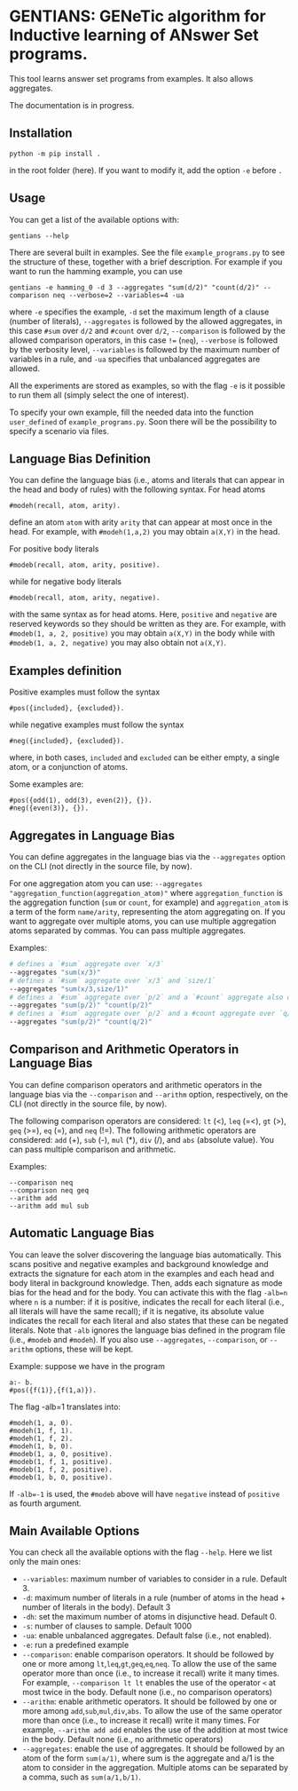 # GENTIANS: GENeTic algorithm for Inductive learning of ANswer Set programs.

This tool learns answer set programs from examples.
It also allows aggregates.

The documentation is in progress.

## Installation
```
python -m pip install .
```
in the root folder (here).
If you want to modify it, add the option `-e` before `.`

## Usage

You can get a list of the available options with:
```
gentians --help
```

There are several built in examples.
See the file `example_programs.py` to see the structure of these, together with a brief description.
For example if you want to run the hamming example, you can use
```
gentians -e hamming_0 -d 3 --aggregates "sum(d/2)" "count(d/2)" --comparison neq --verbose=2 --variables=4 -ua
```
where `-e` specifies the example, `-d` set the maximum length of a clause (number of literals), `--aggregates` is followed by the allowed aggregates, in this case `#sum` over `d/2` and `#count` over `d/2`, `--comparison` is followed by the allowed comparison operators, in this case `!=` (`neq`), `--verbose` is followed by the verbosity level, `--variables` is followed by the maximum number of variables in a rule, and `-ua` specifies that unbalanced aggregates are allowed.

All the experiments are stored as examples, so with the flag `-e` is it possible to run them all (simply select the one of interest). 

To specify your own example, fill the needed data into the function `user_defined` of `example_programs.py`.
Soon there will be the possibility to specify a scenario via files.

## Language Bias Definition
You can define the language bias (i.e., atoms and literals that can appear in the head and body of rules) with the following syntax.
For head atoms
```
#modeh(recall, atom, arity).
```
define an atom `atom` with arity `arity` that can appear at most once in the head.
For example, with `#modeh(1,a,2)` you may obtain `a(X,Y)` in the head.

For positive body literals
```
#modeb(recall, atom, arity, positive).
```
while for negative body literals
```
#modeb(recall, atom, arity, negative).
```
with the same syntax as for head atoms.
Here, `positive` and `negative` are reserved keywords so they should be written as they are.
For example, with `#modeb(1, a, 2, positive)` you may obtain `a(X,Y)` in the body while with `#modeb(1, a, 2, negative)` you may also obtain not `a(X,Y)`.

## Examples definition
Positive examples must follow the syntax
```
#pos({included}, {excluded}).
```
while negative examples must follow the syntax
```
#neg({included}, {excluded}).
```
where, in both cases, `included` and `excluded` can be either empty, a single atom, or a conjunction of atoms.

Some examples are:
```
#pos({odd(1), odd(3), even(2)}, {}).
#neg({even(3)}, {}).
```

## Aggregates in Language Bias
You can define aggregates in the language bias via the `--aggregates` option on the CLI (not directly in the source file, by now).

For one aggregation atom you can use:
`--aggregates "aggregation_function(aggregation_atom)"`
where `aggregation_function` is the aggregation function (`sum` or `count`, for example) and `aggregation_atom` is a term of the form `name/arity`, representing the atom aggregating on.
If you want to aggregate over multiple atoms, you can use multiple aggregation atoms separated by commas.
You can pass multiple aggregates.

Examples:
```bash
# defines a `#sum` aggregate over `x/3`
--aggregates "sum(x/3)"
# defines a `#sum` aggregate over `x/3` and `size/1`
--aggregates "sum(x/3,size/1)"
# defines a `#sum` aggregate over `p/2` and a `#count` aggregate also over `p/2`
--aggregates "sum(p/2)" "count(p/2)"
# defines a `#sum` aggregate over `p/2` and a #count aggregate over `q/2`
--aggregates "sum(p/2)" "count(q/2)"
```

## Comparison and Arithmetic Operators in Language Bias
You can define comparison operators and arithmetic operators in the language bias via the `--comparison` and `--arithm` option, respectively, on the CLI (not directly in the source file, by now).

The following comparison operators are considered: `lt` (<), `leq` (=<), `gt` (>), `geq` (>=), `eq` (=), and `neq` (!=).
The following arithmetic operators are considered: `add` (+), `sub` (-), `mul` (*), `div` (/), and `abs` (absolute value).
You can pass multiple comparison and arithmetic.

Examples:
```
--comparison neq
--comparison neq geq
--arithm add
--arithm add mul sub
```

## Automatic Language Bias
You can leave the solver discovering the language bias automatically.
This scans positive and negative examples and background knowledge and extracts the signature for each atom in the examples and each head and body literal in background knowledge.
Then, adds each signature as mode bias for the head and for the body.
You can activate this with the flag `-alb=n` where `n` is a number: if it is positive, indicates the recall for each literal (i.e., all literals will have the same recall); if it is negative, its absolute value indicates the recall for each literal and also states that these can be negated literals.
Note that `-alb` ignores the language bias defined in the program file (i.e., `#modeb` and `#modeh`).
If you also use `--aggregates`, `--comparison`, or `--arithm` options, these will be kept.

Example: suppose we have in the program
```
a:- b.
#pos({f(1)},{f(1,a)}).
```
The flag -alb=1 translates into:
```
#modeh(1, a, 0).
#modeh(1, f, 1).
#modeh(1, f, 2).
#modeh(1, b, 0).
#modeb(1, a, 0, positive).
#modeb(1, f, 1, positive).
#modeb(1, f, 2, positive).
#modeb(1, b, 0, positive).
```
If `-alb=-1` is used, the `#modeb` above will have `negative` instead of `positive` as fourth argument.

## Main Available Options

You can check all the available options with the flag `--help`.
Here we list only the main ones:
- `--variables`: maximum number of variables to consider in a rule. Default 3.
- `-d`: maximum number of literals in a rule (number of atoms in the head + number of literals in the body). Default 3
- `-dh`: set the maximum number of atoms in disjunctive head. Default 0.
- `-s`: number of clauses to sample. Default 1000
- `-ua`: enable unbalanced aggregates. Default false (i.e., not enabled).
- `-e`: run a predefined example
- `--comparison`: enable comparison operators. It should be followed by one or more among `lt`,`leq`,`gt`,`geq`,`eq`,`neq`. To allow the use of the same operator more than once (i.e., to increase it recall) write it many times. For example, `--comparison lt lt` enables the use of the operator `<` at most twice in the body. Default none (i.e., no comparison operators)
- `--arithm`: enable arithmetic operators. It should be followed by one or more among `add`,`sub`,`mul`,`div`,`abs`. To allow the use of the same operator more than once (i.e., to increase it recall) write it many times. For example, `--arithm add add` enables the use of the addition at most twice in the body. Default none (i.e., no arithmetic operators)
- `--aggregates`: enable the use of aggregates. It should be followed by an atom of the form `sum(a/1)`, where sum is the aggregate and a/1 is the atom to consider in the aggregation. Multiple atoms can be separated by a comma, such as `sum(a/1,b/1)`. 
